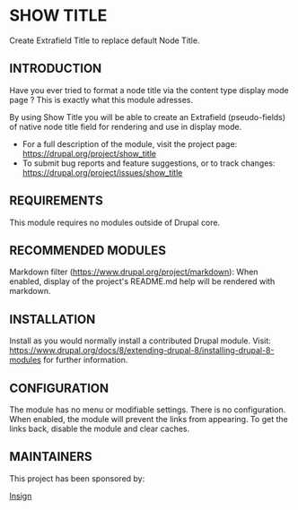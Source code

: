 # SHOW TITLE

Create Extrafield Title to replace default Node Title.

## INTRODUCTION

Have you ever tried to format a node title via the content type 
display mode page ?
This is exactly what this module adresses.

By using Show Title you will be able to create an Extrafield (pseudo-fields) 
of native node title field for rendering and use in display mode.

* For a full description of the module, visit the project page: 
  https://drupal.org/project/show_title
* To submit bug reports and feature suggestions, or to track changes:
  https://drupal.org/project/issues/show_title
  
## REQUIREMENTS

This module requires no modules outside of Drupal core.
 
## RECOMMENDED MODULES

Markdown filter (https://www.drupal.org/project/markdown):
When enabled, display of the project's README.md help will be rendered
with markdown.

## INSTALLATION

Install as you would normally install a contributed Drupal module. Visit:
https://www.drupal.org/docs/8/extending-drupal-8/installing-drupal-8-modules
for further information.

## CONFIGURATION

The module has no menu or modifiable settings. There is no configuration. When
enabled, the module will prevent the links from appearing. To get the links
back, disable the module and clear caches.


## MAINTAINERS

This project has been sponsored by:

[Insign](https://www.drupal.org/insign)

